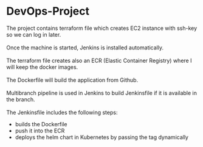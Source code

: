 # DevOps-Project
The project contains terraform file which creates EC2 instance with ssh-key so we can log in later. <br><br>
Once the machine is started, Jenkins is installed automatically. <br><br>
The terraform file creates also an ECR (Elastic Container Registry) where I will keep the docker images. <br><br>
The Dockerfile will build the application from Github.<br><br>
Multibranch pipeline is used in Jenkins to build Jenkinsfile if it is available in the branch.<br><br>
The Jenkinsfile includes the following steps:
- builds the Dockerfile
- push it into the ECR
- deploys the helm chart in Kubernetes by passing the tag dynamically
# 
